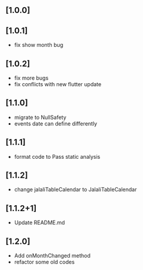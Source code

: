 ## [1.0.0]

## [1.0.1]

* fix show month bug

## [1.0.2]

* fix more bugs
* fix conflicts with new flutter update

## [1.1.0]

* migrate to NullSafety
* events date can define differently

## [1.1.1]

* format code to Pass static analysis

## [1.1.2]

* change jalaliTableCalendar to JalaliTableCalendar

## [1.1.2+1]

* Update README.md

## [1.2.0]

* Add onMonthChanged method
* refactor some old codes